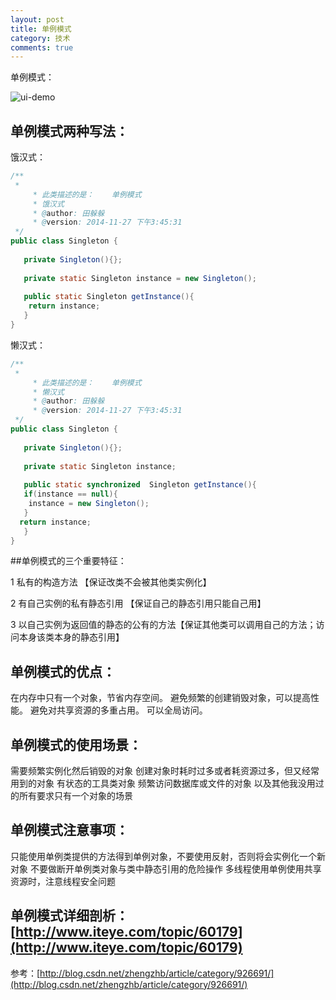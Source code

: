 ```yaml
---
layout: post
title: 单例模式
category: 技术
comments: true
---
```


单例模式：

![ui-demo](http://static.oschina.net/uploads/space/2014/1127/155915_GOYa_1863482.gif)

## 单例模式两种写法：

饿汉式：
```java
/**
 * 
     * 此类描述的是：    单例模式
     * 饿汉式
     * @author: 田躲躲
     * @version: 2014-11-27 下午3:45:31
 */
public class Singleton {
  
   private Singleton(){};
    
   private static Singleton instance = new Singleton();
    
   public static Singleton getInstance(){
    return instance;
   }
}
```

懒汉式：
```java
/**
 * 
     * 此类描述的是：    单例模式
     * 懒汉式
     * @author: 田躲躲
     * @version: 2014-11-27 下午3:45:31
 */
public class Singleton {
  
   private Singleton(){};
    
   private static Singleton instance;
    
   public static synchronized  Singleton getInstance(){
   if(instance == null){
    instance = new Singleton();
   }
  return instance;
   }
}
```

##单例模式的三个重要特征：

1 私有的构造方法 【保证改类不会被其他类实例化】

2 有自己实例的私有静态引用 【保证自己的静态引用只能自己用】

3 以自己实例为返回值的静态的公有的方法【保证其他类可以调用自己的方法；访问本身该类本身的静态引用】

## 单例模式的优点：

在内存中只有一个对象，节省内存空间。
避免频繁的创建销毁对象，可以提高性能。
避免对共享资源的多重占用。
可以全局访问。

## 单例模式的使用场景：

需要频繁实例化然后销毁的对象
创建对象时耗时过多或者耗资源过多，但又经常用到的对象
有状态的工具类对象
频繁访问数据库或文件的对象
以及其他我没用过的所有要求只有一个对象的场景

## 单例模式注意事项：
只能使用单例类提供的方法得到单例对象，不要使用反射，否则将会实例化一个新对象
不要做断开单例类对象与类中静态引用的危险操作
多线程使用单例使用共享资源时，注意线程安全问题

## 单例模式详细剖析：[http://www.iteye.com/topic/60179](http://www.iteye.com/topic/60179)

参考：[http://blog.csdn.net/zhengzhb/article/category/926691/](http://blog.csdn.net/zhengzhb/article/category/926691/)
